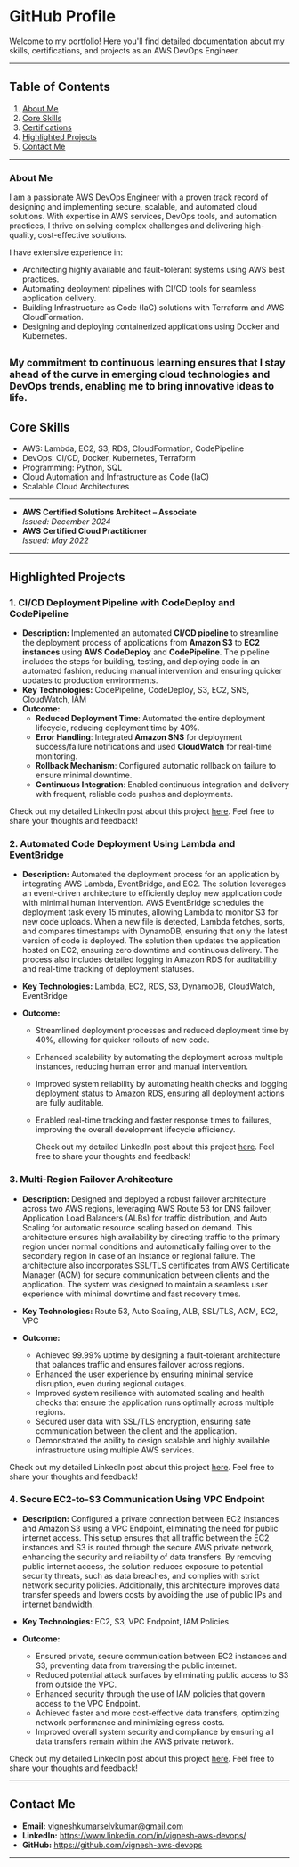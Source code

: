 # GitHub Profile

Welcome to my portfolio! Here you'll find detailed documentation about my skills, certifications, and projects as an AWS DevOps Engineer.

---

## **Table of Contents**
1. [About Me](#about-me)
2. [Core Skills](#core-skills)
3. [Certifications](#certifications)
4. [Highlighted Projects](#highlighted-projects)
5. [Contact Me](#contact-me)

---

### **About Me**
I am a passionate AWS DevOps Engineer with a proven track record of designing and implementing secure, scalable, and automated cloud solutions. With expertise in AWS services, DevOps tools, and automation practices, I thrive on solving complex challenges and delivering high-quality, cost-effective solutions.

I have extensive experience in:
- Architecting highly available and fault-tolerant systems using AWS best practices.
- Automating deployment pipelines with CI/CD tools for seamless application delivery.
- Building Infrastructure as Code (IaC) solutions with Terraform and AWS CloudFormation.
- Designing and deploying containerized applications using Docker and Kubernetes.
  
<sub>My commitment to continuous learning ensures that I stay ahead of the curve in emerging cloud technologies and DevOps trends, enabling me to bring innovative ideas to life.</sub>
---

## **Core Skills**
- AWS: Lambda, EC2, S3, RDS, CloudFormation, CodePipeline
- DevOps: CI/CD, Docker, Kubernetes, Terraform
- Programming: Python, SQL
- Cloud Automation and Infrastructure as Code (IaC)
- Scalable Cloud Architectures

---

- **AWS Certified Solutions Architect – Associate**  
  *Issued: December 2024*  
- **AWS Certified Cloud Practitioner**  
  *Issued: May 2022*

---

## **Highlighted Projects**

### **1. CI/CD Deployment Pipeline with CodeDeploy and CodePipeline**
- **Description:** Implemented an automated **CI/CD pipeline** to streamline the deployment process of applications from **Amazon S3** to **EC2 instances** using **AWS CodeDeploy** and **CodePipeline**. The pipeline includes the steps for building, testing, and deploying code in an automated fashion, reducing manual intervention and ensuring quicker updates to production environments.
- **Key Technologies:** CodePipeline, CodeDeploy, S3, EC2, SNS, CloudWatch, IAM
- **Outcome:** 
  - **Reduced Deployment Time**: Automated the entire deployment lifecycle, reducing deployment time by 40%.
  - **Error Handling**: Integrated **Amazon SNS** for deployment success/failure notifications and used **CloudWatch** for real-time monitoring.
  - **Rollback Mechanism**: Configured automatic rollback on failure to ensure minimal downtime.
  - **Continuous Integration**: Enabled continuous integration and delivery with frequent, reliable code pushes and deployments.

 Check out my detailed LinkedIn post about this project [here](https://www.linkedin.com/posts/vignesh-aws-devops_devops-automation-cloudcomputing-activity-7284381142810607617-wzH5?utm_source=share&utm_medium=member_desktop). Feel free to share your thoughts and feedback!
 
### 2. **Automated Code Deployment Using Lambda and EventBridge**
- **Description:** Automated the deployment process for an application by integrating AWS Lambda, EventBridge, and EC2. The solution leverages an event-driven architecture to efficiently deploy new application code with minimal human intervention. AWS EventBridge schedules the deployment task every 15 minutes, allowing Lambda to monitor S3 for new code uploads. When a new file is detected, Lambda fetches, sorts, and compares timestamps with DynamoDB, ensuring that only the latest version of code is deployed. The solution then updates the application hosted on EC2, ensuring zero downtime and continuous delivery. The process also includes detailed logging in Amazon RDS for auditability and real-time tracking of deployment statuses.

- **Key Technologies:** Lambda, EC2, RDS, S3, DynamoDB, CloudWatch, EventBridge

- **Outcome:** 
  - Streamlined deployment processes and reduced deployment time by 40%, allowing for quicker rollouts of new code.
  - Enhanced scalability by automating the deployment across multiple instances, reducing human error and manual intervention.
  - Improved system reliability by automating health checks and logging deployment status to Amazon RDS, ensuring all deployment actions are fully auditable.
  - Enabled real-time tracking and faster response times to failures, improving the overall development lifecycle efficiency.
 
    Check out my detailed LinkedIn post about this project [here](https://www.linkedin.com/posts/vignesh-aws-devops_aws-cloudcomputing-devops-activity-7277623826006384642-zVGZ?utm_source=share&utm_medium=member_desktop). Feel free to share your thoughts and feedback!
    
### **3. Multi-Region Failover Architecture**
- **Description:** Designed and deployed a robust failover architecture across two AWS regions, leveraging AWS Route 53 for DNS failover, Application Load Balancers (ALBs) for traffic distribution, and Auto Scaling for automatic resource scaling based on demand. This architecture ensures high availability by directing traffic to the primary region under normal conditions and automatically failing over to the secondary region in case of an instance or regional failure. The architecture also incorporates SSL/TLS certificates from AWS Certificate Manager (ACM) for secure communication between clients and the application. The system was designed to maintain a seamless user experience with minimal downtime and fast recovery times.

- **Key Technologies:** Route 53, Auto Scaling, ALB, SSL/TLS, ACM, EC2, VPC

- **Outcome:** 
  - Achieved 99.99% uptime by designing a fault-tolerant architecture that balances traffic and ensures failover across regions.
  - Enhanced the user experience by ensuring minimal service disruption, even during regional outages.
  - Improved system resilience with automated scaling and health checks that ensure the application runs optimally across multiple regions.
  - Secured user data with SSL/TLS encryption, ensuring safe communication between the client and the application.
  - Demonstrated the ability to design scalable and highly available infrastructure using multiple AWS services.
 
Check out my detailed LinkedIn post about this project [here](https://www.linkedin.com/posts/vignesh-aws-devops_cloudcomputing-devops-highavailability-activity-7276608767062953986-iejC?utm_source=share&utm_medium=member_desktop). Feel free to share your thoughts and feedback!

### **4. Secure EC2-to-S3 Communication Using VPC Endpoint**
- **Description:** Configured a private connection between EC2 instances and Amazon S3 using a VPC Endpoint, eliminating the need for public internet access. This setup ensures that all traffic between the EC2 instances and S3 is routed through the secure AWS private network, enhancing the security and reliability of data transfers. By removing public internet access, the solution reduces exposure to potential security threats, such as data breaches, and complies with strict network security policies. Additionally, this architecture improves data transfer speeds and lowers costs by avoiding the use of public IPs and internet bandwidth.

- **Key Technologies:** EC2, S3, VPC Endpoint, IAM Policies

- **Outcome:**
  - Ensured private, secure communication between EC2 instances and S3, preventing data from traversing the public internet.
  - Reduced potential attack surfaces by eliminating public access to S3 from outside the VPC.
  - Enhanced security through the use of IAM policies that govern access to the VPC Endpoint.
  - Achieved faster and more cost-effective data transfers, optimizing network performance and minimizing egress costs.
  - Improved overall system security and compliance by ensuring all data transfers remain within the AWS private network.

Check out my detailed LinkedIn post about this project [here](https://www.linkedin.com/posts/vignesh-aws-devops_aws-vpc-s3-activity-7281938765793697793-bgvv?utm_source=share&utm_medium=member_desktop). Feel free to share your thoughts and feedback!

---

## **Contact Me**
- **Email:** vigneshkumarselvkumar@gmail.com
- **LinkedIn:** https://www.linkedin.com/in/vignesh-aws-devops/
- **GitHub:** https://github.com/vignesh-aws-devops

---
